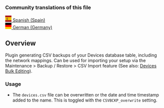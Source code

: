 ### Community translations of this file

<a href="https://github.com/jokob-sk/Pi.Alert/blob/main/front/plugins/csv_backup/README_ES.md">
  <img src="https://github.com/lipis/flag-icons/blob/main/flags/4x3/es.svg" alt="README_ES.md" style="height: 20px !important;width: 20px !important;">
  Spanish (Spain)
</a>
<br>
<a href="https://github.com/jokob-sk/Pi.Alert/blob/main/front/plugins/csv_backup/README_DE.md">
  <img src="https://github.com/lipis/flag-icons/blob/main/flags/4x3/de.svg" alt="README_DE.md" style="height: 20px !important;width: 20px !important;">
  German (Germany)
</a>

## Overview

Plugin generating CSV backups of your Devices database table, including the network mappings. Can be used for importing your setup via the Maintenance > Backup / Restore > CSV Import feature (See also: [Devices Bulk Editing](https://github.com/jokob-sk/Pi.Alert/blob/main/docs/DEVICES_BULK_EDITING.md)).

### Usage

- The `devices.csv` file can be overwritten or the date and time timestamp added to the name. This is toggled with the `CSVBCKP_overwrite` setting.
